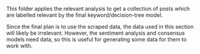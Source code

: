 This folder applies the relevant analysis to get a collection of posts which are labelled relevant by the final keyword/decision-tree model.

Since the final plan is to use the scraped data, the data used in this section will likely be irrelevant. However, the sentiment analysis and consensus models need data, so this is useful for generating some data for them to work with.